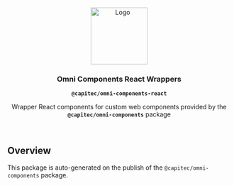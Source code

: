 <br>
<p align="center">
  <img src="https://raw.githubusercontent.com/capitec/omni-components/develop/.tooling/readme/logos/omni.png" alt="Logo" width="128" height="128" />
</p>

<h3 align="center">Omni Components React Wrappers</h3>
<p align="center"><strong><code>@capitec/omni-components-react</code></strong></p>
<p align="center">Wrapper React components for custom web components provided by the <strong><code>@capitec/omni-components</code></strong> package</p>

<br />

[](#Overview)

## Overview

This package is auto-generated on the publish of the `@capitec/omni-components` package.

